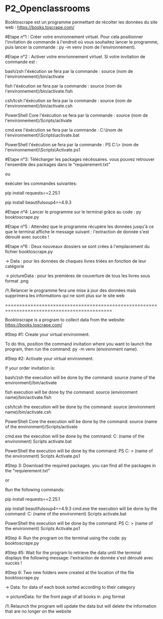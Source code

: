 # P2_Openclassrooms


Booktoscrape est un programme permettant de récolter les données du site web :
https://books.toscrape.com/

#Etape n°1 : Créer votre environnement virtuel.
Pour cela positionner l'invitation de commande à l'endroit où vous souhaitez lancer le programme, 
puis lancer la commande : py -m venv (nom de l'environnement). 


#Etape n°2 : Activer votre envrionnement virtuel.
Si votre invitation de commande est : 

bash/zsh l'éxécution se fera par la commande : source (nom de l'environnement)/bin/activate

fish l'éxécution se fera par la commande : source (nom de l'environnement)/bin/activate.fish

csh/tcsh l'éxécution se fera par la commande : source (nom de l'environnement)/bin/activate.csh

PowerShell Core l'éxécution se fera par la commande : source (nom de l'environnement)/Scripts/activate

cmd.exe l'éxécution se fera par la commande : C:\\(nom de l'environnement)\\Scripts\\activate.bat

PowerShell l'éxécution se fera par la commande : PS C:\\> (nom de l'environnement)\\Scripts\\Activate.ps1



#Etape n°3: Télécharger les packages nécéssaires.
vous pouvez retrouver l'ensemble des packages dans le "requierement.txt"

ou 

éxécuter les commandes suivantes:

pip install requests==2.25.1

pip install beautifulsoup4==4.9.3



#Etape n°4: Lancer le programme sur le terminal grâce au code : py booktoscrape.py



#Etape n°5 : Attendez que le programme récupère les données jusqu'à ce que le terminal affiche 
	le message suivant : l'extraction de donnée s'est déroulé avec succès !
	
	

#Etape n°6 : Deux nouveaux dossiers se sont crées à l'emplacement du fichier booktoscrape.py

-> Data : pour les données de chaques livres triées en fonction de leur catégorie

-> pictureData : pour les premières de couverture de tous les livres sous format .png


/!\ Relancer le programme fera une mise à jour des données mais supprimera les informations qui ne
sont plus sur le site web

============================================================================================

Booktoscrape is a program to collect data from the website:
https://books.toscrape.com/

#Step #1: Create your virtual environment.

To do this, position the command invitation where you want to launch the program, 
then run the command: py -m venv (environment name).


#Step #2: Activate your virtual environment.

If your order invitation is:

bash/zsh the execution will be done by the command: source (name of the environment)/bin/activate

fish execution will be done by the command: source (environment name)/bin/activate.fish

csh/tcsh the execution will be done by the command: source (environment name)/bin/activate.csh

PowerShell Core the execution will be done by the command: source (name of the environment)/Scripts/activate

cmd.exe the execution will be done by the command: C: (name of the environment) Scripts activate.bat

PowerShell the execution will be done by the command: PS C: > (name of the environment) Scripts Activate.ps1


#Step 3: Download the required packages.
you can find all the packages in the "requierement.txt"

or 

Run the following commands:

pip install requests==2.25.1

pip install beautifulsoup4==4.9.3
cmd.exe the execution will be done by the command: C:  (name of the environment)  Scripts activate.bat

PowerShell the execution will be done by the command: PS C:  > (name of the environment)  Scripts Activate.ps1


#Step 4: Run the program on the terminal using the code: py booktoscrape.py


#Step #5: Wait for the program to retrieve the data until the terminal displays 
	the following message: l'extraction de donnée s'est déroulé avec succès !


#Step 6: Two new folders were created at the location of the file booktoscrape.py

-> Data: for data of each book sorted according to their category

-> pictureData: for the front page of all books in .png format

/!\ Relaunch the program will update the data but will delete the information that are 
no longer on the website
